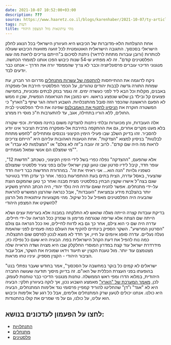 ```yaml
---
date: 2021-10-07 10:52:00+03:00
description: ???
source: https://www.haaretz.co.il/blogs/karenhaber/2021-10-07/ty-article/0000017f-f8a5-d044-adff-fbfde8de0000
tags: דעות
title: מהי עיתונאות מול המצפון היהודי
---
```


אחת ההצלחות הלא-מדוברות של הכיבוש היא העיוורון הישראלי בכל הנוגע לחלק הישראלי בסכסוך. התגובה הישראלית האוטומטית לכל זוועה מזוועות הכיבוש שעולה לכותרות (ורובן עוברות מתחת לרדאר) ניתנת לסיכום ב"הייתם צריכים לראות מה עשו הפלסטינים קודם". זה לא מפתיע ש-54 שנות כיבוש הפכו אותנו למומחי הכחשה. מנגנוני הדיכוי עוברים פרסונליזציה וכבר לא צריך שהממסד יורה את הדרך – אנחנו כבר יודעים לבד. 

ניקח לדוגמה את ההתייחסות [להתקפה של עשרות מתנחלים](/news/politics/2021-09-28/ty-article/.premium/0000017f-e7ec-dea7-adff-f7ffff850000) מדרום הר חברון, עת שמחת התורה גדשה לבבות יהודים טהורים, על הכפר הפלסטיני חירבת אל-מופקרה באבנים, מקלות וכל הבא ליד לפני כעשרה ימים. זה נגמר בנזק לבתים ומכוניות, בחמישה פצועים קל ובילד בן שלוש שנפצע בראשו. ויש כמובן את הטראומה הנפשית, שכן זו ממש לא הפעם הראשונה שהכפר הזה סובל מהתנכלויות. השבוע דווחה הגר שיזף ב"הארץ" כי המשטרה חוקרת את [הניסיון לתקוף את האמבולנס](/news/law/2021-10-05/ty-article/.premium/0000017f-db47-d3a5-af7f-fbef876f0000) שפינה את הילד הפלסטיני לבית החולים, ללא הוריו בתחילה, אגב, עד להתערבות ח"כ מוסי רז ממרצ. 

אלה העובדות, והן מכוערות ובלתי ניתנות להצדקה משום בחינה מוסרית. וכפי שקורה בלא מעט מקרים אחרים, גם את ההתקפה בחירבת אל-מופקרה מרבית הציבור אינו יודע להסביר. זהו בדיוק השלב שבו פעילי הימין הקיצוני נכנסים ומתחילים "לחפש מתחת לבלטות" בניסיון למצוא "הצדקות". אחת הטענות האהובות עליהם היא "הייתם צריכים לראות מה היה שם קודם". לרוב זה יגובה ב"זה לא צולם" או "המצלמות לא עבדו" או "מי שמצלם הם אנשי שמאל מגמתיים". 

אלא שהפעם, "ההצדקה" נפלה כפרי בשל לידי הימין הקיצוני, כשכתב "חדשות 12", עופר חדד, קיבל לידיו סרטון שבו טוען קצין ישראלי עלום בפני צעיר פלסטיני שמצולם כשפניו גלויות "הנה הוא... אני ראיתי את זה". במהדורת החדשות כבר דיווח חדד שהצעיר, באסל עדרה, הצית בתים בעת ההתפרעות בכפר. אחר כך עדכן חדד בטוויטר שגם בצה"ל אישרו שקצין הבחין בפלסטיני מצית מבנה ואחר כך טען שהמקום הוצת על-ידי מתנחלים. אפשר להניח שאם עדרה היה נולד יהודי, היה הכתב החרוץ משקיע יותר בהצלבת מידע ובמציאת "העובדות", אבל כנראה שהרצון המושרש להראות שהבעיה היה הפלסטינים מאפיל על כל שיקול. מהי מקצועיות עיתונאית מול הרצון להשקיט את המצפון היהודי? 

בדיקת עובדות קצרה הייתה מגלה שהאש לא התלקחה במבנה אלא בערימת עצים ושלא הייתה שם הצתה אלא שריפה שנגרמה מרימון גז שנזרק ככל הנראה על-ידי חיילים. עדרה היה שם כי הוא צילם, אחר כך גם בא לדווח לחיילים, ואז ככל הנראה גם צולם "הסרטון המרשיע". השקר הספיק בינתיים להקיף את העולם כמה פעמיים לפני שהאמת נעלה נעליים. עדרה סופג איומים על חייו, אך חדד לא מוצא לנכון לפרסם שום התנצלות. כמה נוח להפיל את דעת הקהל הישראלית בפח. הבעיה היא שעם כל נפילה כזו, מידרדרת ישראל עוד קצת במדרון המוסרי החלקלק שבו היא מצויה ושדה הראייה שלה מצטמצם עוד יותר. מול טענת הקצין יש תיעוד וידאו שמוכיח את השקר, אבל עבור הציבור היהודי - הקצין מספיק. עיניו טחו מראות. 

"ישראלים לא קמים כל בוקר במחשבה על הסכסוך", אמר בחודש שעבר נפתלי בנט בהופעתו בפני העצרת הכללית של האו"ם. זה בדיוק מיסוך תודעה שעושה החברה היהודית, במלוא הדרו ומפי ראש הממשלה. טחנות מנגנוני הדיכוי כבר טוחנות לעומק. לכן, [מאמר המערכת של "הארץ"](/opinions/editorial-articles/2021-10-06/ty-article-opinion/.premium/0000017f-db3b-d3ff-a7ff-fbbbdd490000) מאמצע השבוע נכון, אך לוקה בעיוורון חלקי: הבעיה היא לא "אגד" ו"דן" שהחליטו להוריד קמפיין פרסומי נגד אלימות המתנחלים, הבעיה היא כולנו. אנחנו יכולים לטעון שרק המתנחלים אלימים, אבל כל רגע של אלימות וכיבוש הוא עלינו, על כולנו, גם על מי שמרים את קולו בהתנגדות.

לחצו על הפעמון לעדכונים בנושא:
------------------------------

* [התנחלויות](https://www.themarker.com/ty-tag/0000017f-da59-d42c-afff-dffbfa530000)
* [מתנחלים](/ty-tag/0000017f-da32-d718-a5ff-fab63cce0000)
* [פלסטינים](https://www.themarker.com/ty-tag/0000017f-da2d-dea8-a77f-de6fa5fe0000)